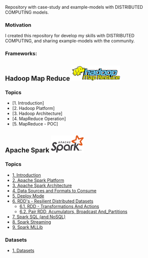 Repository with case-study and example-models with DISTRIBUTED COMPUTING models.

### Motivation

I created this repository for develop my skills with DISTRIBUTED COMPUTING, and sharing example-models with the community.

### Frameworks:

## Hadoop Map Reduce ![img](https://github.com/daniellj/DistributedComputing/blob/master/HadoopMapReduce/Concepts/img/hadoop_map_reduce_logo.png)

### Topics
<!-- toc -->
- [1. Introduction]
- [2. Hadoop Platform]
- [3. Hadoop Architecture]
- [4. MapReduce Operation]
- [5. MapReduce - POC]

## Apache Spark ![img](https://github.com/daniellj/DistributedComputing/blob/master/ApacheSpark/Concepts/img/apache_spark_logo.png)

### Topics
<!-- toc -->
- [1. Introduction](https://github.com/daniellj/DistributedComputing/blob/master/ApacheSpark/Concepts/Introduction.md#1-introdutction)
- [2. Apache Spark Platform](https://github.com/daniellj/DistributedComputing/blob/master/ApacheSpark/Concepts/Introduction.md#2-apache-spark-platform)
- [3. Apache Spark Architecture](https://github.com/daniellj/DistributedComputing/blob/master/ApacheSpark/Concepts/Introduction.md#3-apache-spark-architecture)
- [4. Data Sources and Formats to Consume](https://github.com/daniellj/DistributedComputing/blob/master/ApacheSpark/Concepts/Introduction.md#4-data-sources-and-formats-to-consume)
- [5. Deploy Mode](https://github.com/daniellj/DistributedComputing/blob/master/ApacheSpark/Concepts/Introduction.md#5-deploy-mode)
- [6. RDD's - Resilient Distributed Datasets](https://github.com/daniellj/DistributedComputing/blob/master/ApacheSpark/Concepts/Introduction.md#6-rdds---resilient-distributed-datasets)
  - [6.1. RDD - Transformations And Actions](https://github.com/daniellj/DistributedComputing/blob/master/ApacheSpark/RDDTransformationsAndActions/)
  - [6.2. Pair RDD, Acumulators, Broadcast And_Partitions](https://github.com/daniellj/DistributedComputing/blob/master/ApacheSpark/PairRDDAcumulatorsBroadcastAndPartitions/)
- [7. Spark SQL (and NoSQL)](https://github.com/daniellj/DistributedComputing/blob/master/ApacheSpark/SparkSQL/)
- [8. Spark Streaming](https://github.com/daniellj/DistributedComputing/blob/master/ApacheSpark/SparkStreaming/)
- [9. Spark MLLib](https://github.com/daniellj/DistributedComputing/blob/master/ApacheSpark/SparkMLLib/)

### Datasets
<!-- toc -->
- [1. Datasets](https://github.com/daniellj/DistributedComputing/tree/master/Datasets)
